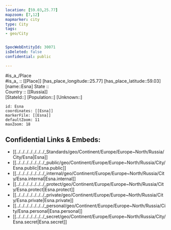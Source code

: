 ```yaml
---
location: [59.03,25.77] 
mapzoom: [7,12] 
mapmarker: city 
type: City
tags:
- geo/City


SpocWebEntityId: 30071
isDeleted: false
confidential: public

---
```

#is_a_/Place  
#is_a_ :: [[Place]] 
[has_place_longitude::25.77] 
[has_place_latitude::59.03] 
[name::Esna] 
State ::  
Country :: [[Russia]]  
[StateId::] 
[Population::] 
[Unknown::] 


```leaflet
id: Esna
coordinates: [[Esna]] 
markerFile: [[Esna]] 
defaultZoom: 11 
maxZoom: 18
```


## Confidential Links & Embeds: 
- [[../../../../../../../_Standards/geo/Continent/Europe/Europe~North/Russia/City/Esna|Esna]] 
- [[../../../../../../../_public/geo/Continent/Europe/Europe~North/Russia/City/Esna.public|Esna.public]] 
- [[../../../../../../../_internal/geo/Continent/Europe/Europe~North/Russia/City/Esna.internal|Esna.internal]] 
- [[../../../../../../../_protect/geo/Continent/Europe/Europe~North/Russia/City/Esna.protect|Esna.protect]] 
- [[../../../../../../../_private/geo/Continent/Europe/Europe~North/Russia/City/Esna.private|Esna.private]] 
- [[../../../../../../../_personal/geo/Continent/Europe/Europe~North/Russia/City/Esna.personal|Esna.personal]] 
- [[../../../../../../../_secret/geo/Continent/Europe/Europe~North/Russia/City/Esna.secret|Esna.secret]] 
